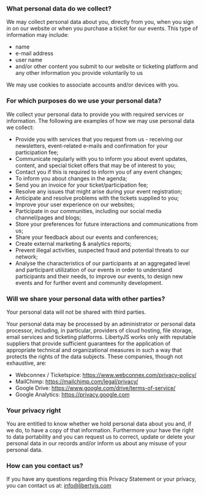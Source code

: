 ### What personal data do we collect?

We may collect personal data about you, directly from you, when you sign in on our website or when you purchase a ticket for our events. This type of information may include:
- name
- e-mail address
- user name
- and/or other content you submit to our website or ticketing platform and any other information you provide voluntarily to us

We may use cookies to associate accounts and/or devices with you.

### For which purposes do we use your personal data?

We collect your personal data to provide you with required services or information. The following are examples of how we may use personal data we collect:

- Provide you with services that you request from us - receiving our newsletters, event-related e-mails and confirmation for your participation fee;
- Communicate regularly with you to inform you about event updates, content, and special ticket offers that may be of interest to you;
- Contact you if this is required to inform you of any event changes;
- To inform you about changes in the agenda;
- Send you an invoice for your ticket/participation fee;
- Resolve any issues that might arise during your event registration;
- Anticipate and resolve problems with the tickets supplied to you;
- Improve your user experience on our websites;
- Participate in our communities, including our social media channel/pages and blogs;
- Store your preferences for future interactions and communications from us;
- Share your feedback about our events and conferences;
- Create external marketing & analytics reports;
- Prevent illegal activities, suspected fraud and potential threats to our network;
- Analyse the characteristics of our participants at an aggregated level and participant utilization of our events in order to understand participants and their needs, to improve our events, to design new events and for further event and community development.

### Will we share your personal data with other parties?

Your personal data will not be shared with third parties.

Your personal data may be processed by an administrator or personal data processor, including, in particular, providers of cloud hosting, file storage, email services and ticketing platforms. LibertyJS works only with reputable suppliers that provide sufficient guarantees for the application of appropriate technical and organizational measures in such a way that protects the rights of the data subjects.
These companies, though not exhaustive, are:
- Webconnex / Ticketspice: https://www.webconnex.com/privacy-policy/
- MailChimp: https://mailchimp.com/legal/privacy/
- Google Drive: https://www.google.com/drive/terms-of-service/
- Google Analytics: https://privacy.google.com

### Your privacy right

You are entitled to know whether we hold personal data about you and, if we do, to have a copy of that information. Furthermore your have the right to data portability and you can request us to correct, update or delete your personal data in our records and/or inform us about any misuse of your personal data.

### How can you contact us?

If you have any questions regarding this Privacy Statement or your privacy, you can contact us at:
info@libertyjs.com

